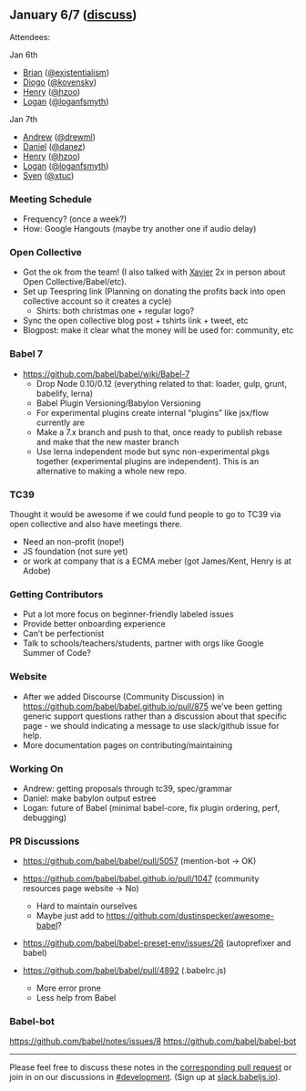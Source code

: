 ## January 6/7 ([discuss](https://github.com/babel/notes/pull/11))

Attendees: 

Jan 6th

- [Brian](https://twitter.com/existentialism) ([@existentialism](https://github.com/existentialism))
- [Diogo](https://twitter.com/kovnsk) ([@kovensky](https://github.com/kovensky))
- [Henry](https://twitter.com/left_pad) ([@hzoo](https://github.com/hzoo))
- [Logan](https://twitter.com/loganfsmyth) ([@loganfsmyth](https://github.com/loganfsmyth))

Jan 7th

- [Andrew](https://twitter.com/drewml) ([@drewml](https://github.com/drewml))
- [Daniel](https://twitter.com/TschinderDaniel) ([@danez](https://github.com/danez))
- [Henry](https://twitter.com/left_pad) ([@hzoo](https://github.com/hzoo))
- [Logan](https://twitter.com/loganfsmyth) ([@loganfsmyth](https://github.com/loganfsmyth))
- [Sven](https://twitter.com/svensauleau) ([@xtuc](https://github.com/xtuc))

### Meeting Schedule
- Frequency? (once a week?)
- How: Google Hangouts (maybe try another one if audio delay)

### Open Collective
- Got the ok from the team! (I also talked with [Xavier](https://twitter.com/xdamman) 2x in person about Open Collective/Babel/etc).
- Set up Teespring link (Planning on donating the profits back into open collective account so it creates a cycle)
  - Shirts: both christmas one + regular logo?
- Sync the open collective blog post + tshirts link + tweet, etc
- Blogpost: make it clear what the money will be used for: community, etc

### Babel 7
 - https://github.com/babel/babel/wiki/Babel-7
   - Drop Node 0.10/0.12 (everything related to that: loader, gulp, grunt, babelify, lerna)
   - Babel Plugin Versioning/Babylon Versioning
   - For experimental plugins create internal “plugins” like jsx/flow currently are
   - Make a 7.x branch and push to that, once ready to publish rebase and make that the new master branch
   - Use lerna independent mode but sync non-experimental pkgs together (experimental plugins are independent). This is an alternative to making a whole new repo.

### TC39

Thought it would be awesome if we could fund people to go to TC39 via open collective and also have meetings there.

- Need an non-profit (nope!)
- JS foundation (not sure yet)
- or work at company that is a ECMA meber (got James/Kent, Henry is at Adobe)

### Getting Contributors

- Put a lot more focus on beginner-friendly labeled issues
- Provide better onboarding experience
- Can’t be perfectionist
- Talk to schools/teachers/students, partner with orgs like Google Summer of Code?

### Website

- After we added Discourse (Community Discussion) in https://github.com/babel/babel.github.io/pull/875 we’ve been getting generic support questions rather than a discussion about that specific page - we should indicating a message to use slack/github issue for help.
- More documentation pages on contributing/maintaining

### Working On

- Andrew: getting proposals through tc39, spec/grammar
- Daniel: make babylon output estree
- Logan: future of Babel (minimal babel-core, fix plugin ordering, perf, debugging)

### PR Discussions

- https://github.com/babel/babel/pull/5057 (mention-bot -> OK)
- https://github.com/babel/babel.github.io/pull/1047 (community resources page website -> No)
  - Hard to maintain ourselves
  - Maybe just add to https://github.com/dustinspecker/awesome-babel?
- https://github.com/babel/babel-preset-env/issues/26 (autoprefixer and babel)

- https://github.com/babel/babel/pull/4892 (.babelrc.js)
  - More error prone
  - Less help from Babel 

### Babel-bot
https://github.com/babel/notes/issues/8
https://github.com/babel/babel-bot

---

Please feel free to discuss these notes in the [corresponding pull request](https://github.com/babel/notes/pull/11) or join in on our discussions in [#development](https://babeljs.slack.com/messages/development). (Sign up at [slack.babeljs.io](https://slack.babeljs.io/)).
